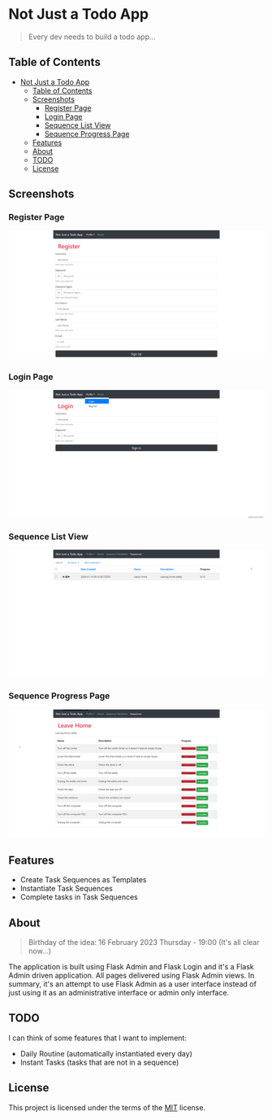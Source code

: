# Not Just a Todo App

> Every dev needs to build a todo app...

## Table of Contents

- [Not Just a Todo App](#not-just-a-todo-app)
  - [Table of Contents](#table-of-contents)
  - [Screenshots](#screenshots)
    - [Register Page](#register-page)
    - [Login Page](#login-page)
    - [Sequence List View](#sequence-list-view)
    - [Sequence Progress Page](#sequence-progress-page)
  - [Features](#features)
  - [About](#about)
  - [TODO](#todo)
  - [License](#license)

## Screenshots

### Register Page

![Register Page](assets/register-page.png)

### Login Page

![Login Page](assets/login-page.png)

### Sequence List View

![Sequence List View](assets/sequence-list-view.png)

### Sequence Progress Page

![Sequence Progress Page](assets/sequence-progress.png)

## Features

- Create Task Sequences as Templates
- Instantiate Task Sequences
- Complete tasks in Task Sequences

## About

> Birthday of the idea: 16 February 2023 Thursday - 19:00 (It's all clear now...)

The application is built using Flask Admin and Flask Login and it's a Flask Admin driven application. All pages delivered using Flask Admin views. In summary, it's an attempt to use Flask Admin as a user interface instead of just using it as an administrative interface or admin only interface.

## TODO

I can think of some features that I want to implement:

- Daily Routine (automatically instantiated every day)
- Instant Tasks (tasks that are not in a sequence)

## License

This project is licensed under the terms of the [MIT](https://spdx.org/licenses/MIT.html) license.
